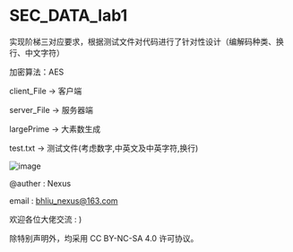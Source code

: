 # SEC_DATA_lab1 

实现阶梯三对应要求，根据测试文件对代码进行了针对性设计（编解码种类、换行、中文字符）

加密算法：AES

client_File $\to$ 客户端

server_File $\to$ 服务器端

largePrime $\to$ 大素数生成

test.txt $\to$ 测试文件(考虑数字,中英文及中英字符,换行)

![image](https://user-images.githubusercontent.com/89130463/221134741-23d966ba-a5f8-4f1b-8082-38937801a25f.png)

@auther :  Nexus 

email : bhliu_nexus@163.com

欢迎各位大佬交流 : )

除特别声明外，均采用 CC BY-NC-SA 4.0 许可协议。
